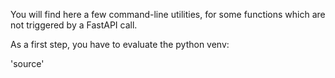 You will find here a few command-line utilities, for some functions which are not triggered by a FastAPI call.

As a first step, you have to evaluate the python venv:

'source'